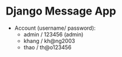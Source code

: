 # Django Message App


* Account (username/ password):
    - admin / 123456 (admin)
    - khang / kh@ng2003
    - thao / th@o123456